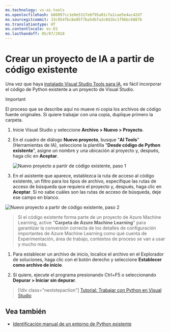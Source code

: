 ```yaml
---
ms.technology: vs-ai-tools
ms.openlocfilehash: b86097cc1e0e531fe6f95a01cfa1cae5e4ac42d7
ms.sourcegitcommit: 33c954fbc8e05f7ba54bfa2c0d1bc1f9bbc68876
ms.translationtype: HT
ms.contentlocale: es-ES
ms.lasthandoff: 05/07/2018
---
```

# <a name="create-an-ai-project-from-existing-code"></a>Crear un proyecto de IA a partir de código existente

Una vez que haya [instalado Visual Studio Tools para IA](installation.md), es fácil incorporar el código de Python existente a un proyecto de Visual Studio.

> [!Important]
>
> El proceso que se describe aquí no mueve ni copia los archivos de código fuente originales. Si quiere trabajar con una copia, duplique primero la carpeta.

1. Inicie Visual Studio y seleccione **Archivo > Nuevo > Proyecto**.

1. En el cuadro de diálogo **Nuevo proyecto**, busque "**AI Tools**" (Herramientas de IA), seleccione la plantilla "**Desde código de Python existente**", asigne un nombre y una ubicación al proyecto y, después, haga clic en **Aceptar**.

    ![Nuevo proyecto a partir de código existente, paso 1](media\create-project-existing\new-ai-project.png)

1. En el asistente que aparece, establezca la ruta de acceso al código existente, un filtro para los tipos de archivo, especifique las rutas de acceso de búsqueda que requiera el proyecto y, después, haga clic en **Aceptar**. Si no sabe cuáles son las rutas de acceso de búsqueda, deje ese campo en blanco.

![Nuevo proyecto a partir de código existente, paso 2](media\create-project-existing\azurebatch-newproject.png)

> Si el código existente forma parte de un proyecto de Azure Machine Learning, active "**Carpeta de Azure Machine Learning**" para garantizar la conversión correcta de los detalles de configuración importantes de Azure Machine Learning como qué cuenta de Experimentación, área de trabajo, contextos de proceso se van a usar y mucho más.

1. Para establecer un archivo de inicio, localice el archivo en el Explorador de soluciones, haga clic con el botón derecho y seleccione **Establecer como archivo de inicio**.

1. Si quiere, ejecute el programa presionando Ctrl+F5 o seleccionando **Depurar > Iniciar sin depurar**.

> [!div class="nextstepaction"]
> [Tutorial: Trabajar con Python en Visual Studio](../python/tutorial-working-with-python-in-visual-studio-step-00-installation.md)

## <a name="see-also"></a>Vea también

- [Identificación manual de un entorno de Python existente](../python/managing-python-environments-in-visual-studio.md#manually-identify-an-existing-environment)